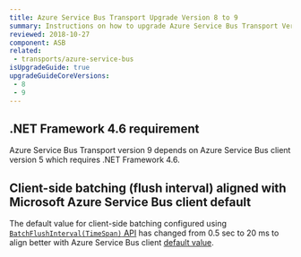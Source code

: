 ```yaml
---
title: Azure Service Bus Transport Upgrade Version 8 to 9
summary: Instructions on how to upgrade Azure Service Bus Transport Version 8 to 9.
reviewed: 2018-10-27
component: ASB
related:
 - transports/azure-service-bus
isUpgradeGuide: true
upgradeGuideCoreVersions:
 - 8
 - 9
---
```



## .NET Framework 4.6 requirement

Azure Service Bus Transport version 9 depends on Azure Service Bus client version 5 which requires .NET Framework 4.6.


## Client-side batching (flush interval) aligned with Microsoft Azure Service Bus client default

The default value for client-side batching configured using [`BatchFlushInterval(TimeSpan)` API](/transports/azure-service-bus/configuration/full.md#controlling-connectivity-messaging-factories) has changed from 0.5 sec to 20 ms to align better with Azure Service Bus client [default value](https://docs.microsoft.com/en-us/dotnet/api/microsoft.servicebus.messaging.messagesender.batchflushinterval).
